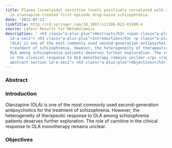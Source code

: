 ```yaml
---
title: Plasma linoelaidyl carnitine levels positively correlated with symptom improvement
  in olanzapine-treated first-episode drug-naïve schizophrenia
date: '2022-07-11'
linkTitle: http://rd.springer.com/10.1007/s11306-022-01909-4
source: Latest Results for Metabolomics
description: ' <h3 class="a-plus-plus">Abstract</h3> <span class="a-plus-plus abstract-section
  id-a-sec1"> <h3 class="a-plus-plus">Introduction</h3> <p class="a-plus-plus">Olanzapine
  (OLA) is one of the most commonly used second-generation antipsychotics for the
  treatment of schizophrenia. However, the heterogeneity of therapeutic response to
  OLA among schizophrenia patients deserves further exploration. The role of carnitine
  in the clinical response to OLA monotherapy remains unclear.</p> </span> <span class="a-plus-plus
  abstract-section id-a-sec2"> <h3 class="a-plus-plus">Objectives</h3> <p ...'
---
```

 <h3 class="a-plus-plus">Abstract</h3> <span class="a-plus-plus abstract-section id-a-sec1"> <h3 class="a-plus-plus">Introduction</h3> <p class="a-plus-plus">Olanzapine (OLA) is one of the most commonly used second-generation antipsychotics for the treatment of schizophrenia. However, the heterogeneity of therapeutic response to OLA among schizophrenia patients deserves further exploration. The role of carnitine in the clinical response to OLA monotherapy remains unclear.</p> </span> <span class="a-plus-plus abstract-section id-a-sec2"> <h3 class="a-plus-plus">Objectives</h3> <p ...